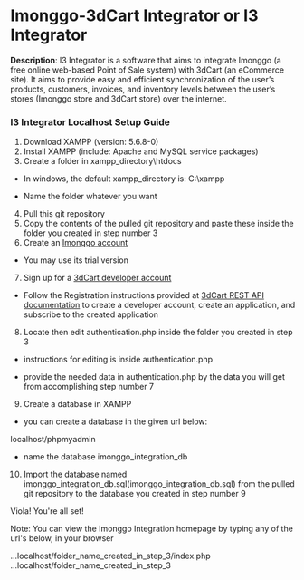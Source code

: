 # Imonggo-3dCart Integrator or I3 Integrator
**Description**: I3 Integrator is a software that aims to integrate Imonggo (a free online web-based Point of Sale system) with 3dCart (an eCommerce site).
It aims to provide easy and efficient synchronization of the user’s products, customers, invoices, and inventory levels between the user’s stores (Imonggo store and 3dCart store) over the internet.


### I3 Integrator Localhost Setup Guide
1. Download XAMPP (version: 5.6.8-0)
2. Install XAMPP (include: Apache and MySQL service packages)
3. Create a folder in xampp_directory\htdocs

- In windows, the default xampp_directory is: C:\xampp

- Name the folder whatever you want
4. Pull this git repository
5. Copy the contents of the pulled git repository and paste these inside the folder you created in step number 3
6. Create an [Imonggo account](http://www.imonggo.com/)

- You may use its trial version
7. Sign up for a [3dCart developer account](http://devportal.3dcart.com)

- Follow the Registration instructions provided at [3dCart REST API documentation](https://apirest.3dcart.com/Help#Registration) to create a developer account, create an application, and subscribe to the created application
8. Locate then edit authentication.php inside the folder you created in step 3

- instructions for editing is inside authentication.php

- provide the needed data in authentication.php by the data you will get from accomplishing step number 7
9. Create a database in XAMPP

- you can create a database in the given url below:


localhost/phpmyadmin

- name the database imonggo_integration_db
10. Import the database named imonggo_integration_db.sql(imonggo_integration_db.sql) from the pulled git repository to the database you created in step number 9


Viola! You're all set!


Note: You can view the Imonggo Integration homepage by typing any of the url's below, in your browser

...localhost/folder_name_created_in_step_3/index.php
...localhost/folder_name_created_in_step_3